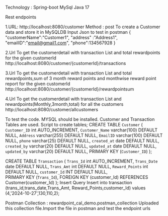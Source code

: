 Technology : 
Spring-boot
MySql
Java 17

Rest endpoints

1.URL:  http://localhost:8080/customer
Method : post
To create a Customer data and store it in MySQLDB
Input Json to test in postman
{
		"customerName":"Customer1",
		"address" :"Address1",
		"emailID":"email@gmail1.com",
		"phone":134567928
		}
  
2.Url To get the customerdetail with transaction List and total rewardpoints for the given customerId
 http://localhost:8080/customer/{customerId}/transactions
 
 3.Url To get the customerdetail with transaction List and total rewardpoints,sum of 3 month reward points and  monthwise reward point report for the given customerId
  http://localhost:8080/customer/{customerId}/rewardpointsum
  
4.Url To get the customerdetail with transaction List and rewardpoints(Monthly,3month,total) for all the customers
http://localhost:8080/customer/allcustomers

To test the code. MYSQL should be installed.
Customer and Transaction Tables are used.
Script to create tables;
CREATE TABLE `Customer` (
  `Customer_ID` int AUTO_INCREMENT,
  `Customer_Name` varchar(100) DEFAULT NULL,
  `Address` varchar(255) DEFAULT NULL,
  `EmailID` varchar(100) DEFAULT NULL, 
  `phone` varchar(25) DEFAULT NULL,
  `created_at` date DEFAULT NULL,
  `created_by` varchar(20) DEFAULT NULL,
  `updated_at` date DEFAULT NULL,
  `updated_by` varchar(20) DEFAULT NULL,
  PRIMARY KEY (`Customer_ID`)
); 

CREATE TABLE `Transaction` (
  `Trans_Id` int AUTO_INCREMENT,
  `Trans_Date` date DEFAULT NULL,
  `Trans_Amt` int DEFAULT NULL,
  `Reward_Points` int DEFAULT NULL, 
  `customer_Id` INT DEFAULT NULL,  
  PRIMARY KEY (`Trans_Id`),
  FOREIGN KEY (customer_Id) REFERENCES Customer(customer_Id)
);
Insert Query
Insert into transaction (trans_id,trans_date,Trans_Amt, Reward_Points,customer_Id) values (4,'2024-10-27',130,110,2);	

Postman Collection : rewardpoint_cal_demo.postman_collection
Uploaded this collection file.Import the file in postman and test the endpoint urls
